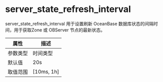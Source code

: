 # server_state_refresh_interval

server_state_refresh_interval 用于设置刷新 OceanBase 数据库状态的间隔时间，用于获取Zone 或 OBServer 节点的最新状态。

|  属性    | 描述     |
|----------|---------|
| 参数类型 |   时间类型      |
| 默认值   | 20s     |
| 取值范围 | [10ms, 1h]  |
